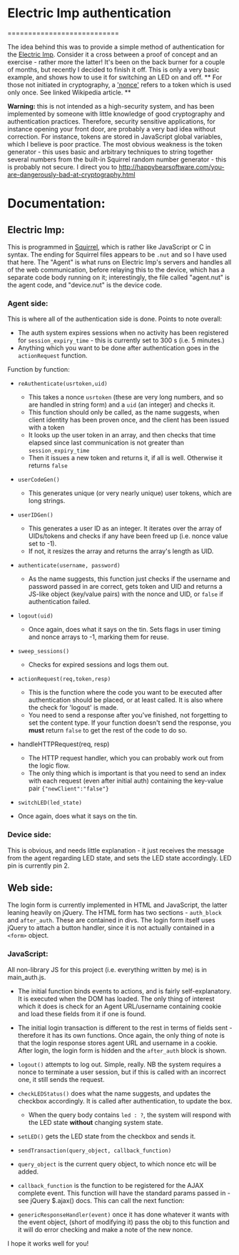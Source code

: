 # Electric Imp authentication
  ===========================

The idea behind this was to provide a simple method of authentication for the [Electric Imp](http://electricimp.com/).  Consider it a cross between a proof of concept and an exercise - rather more the latter! It's been on the back burner for a couple of months, but recently I decided to finish it off. This is only a very basic example, and shows how to use it for switching an LED on and off. ** For those not initiated in cryptography, a ['nonce'](http://en.wikipedia.org/wiki/Cryptographic_nonce) refers to a token which is used only once. See linked Wikipedia article. **

**Warning:** this is not intended as a high-security system, and has been implemented by someone with little knowledge of good cryptography and authentication practices. Therefore, security sensitive applications, for instance opening your front door, are probably a very bad idea without correction. For instance, tokens are stored in JavaScript global variables, which I believe is poor practice. The most obvious weakness is the token generator - this uses basic and arbitrary techniques to string together several numbers from the built-in Squirrel random number generator - this is probably not secure. I direct you to http://happybearsoftware.com/you-are-dangerously-bad-at-cryptography.html

# Documentation:


## Electric Imp:

This is programmed in [Squirrel](https://electricimp.com/docs/resources/learningsquirrel/), which is rather like JavaScript or C in syntax. The ending for Squirrel files appears to be `.nut` and 
so I have used that here. The "Agent" is what runs on Electric Imp's servers and handles all of the web communication, before relaying this to the device, which has a separate code body running on it; interestingly, the file called "agent.nut" is the agent code, and "device.nut" is the device code.

### Agent side:

This is where all of the authentication side is done. Points to note overall:

* The auth system expires sessions when no activity has been registered for `session_expiry_time` - this is currently set to 300 s (i.e. 5 minutes.) 
* Anything which you want to be done after authentication goes in the `actionRequest` function. 


Function by function:

* `reAuthenticate(usrtoken,uid)` 
  * This takes a nonce `usrtoken` (these are very long numbers, and so are handled in string form) and a `uid` (an integer) and checks it.
  * This function should only be called, as the name suggests, when client identity has been proven once, and the client has been issued with a token
  * It looks up the user token in an array, and then checks that time elapsed since last communication is not greater than `session_expiry_time`
  * Then it issues a new token and returns it, if all is well. Otherwise it returns `false`

* `userCodeGen()`
  * This generates unique (or very nearly unique) user tokens, which are long strings.
  
* `userIDGen()`
  * This generates a user ID as an integer. It iterates over the array of UIDs/tokens and checks if any have been freed up (i.e. nonce value set to -1).
  * If not, it resizes the array and returns the array's length as UID. 

* `authenticate(username, password)`
  * As the name suggests, this function just checks if the username and password passed in are correct, gets token and UID and returns a JS-like object (key/value pairs) with the nonce and UID, or `false` if authentication failed.
  
* `logout(uid)`
  * Once again, does what it says on the tin. Sets flags in user timing and nonce arrays to -1, marking them for reuse.
  
* `sweep_sessions()`
  * Checks for expired sessions and logs them out.
  
* `actionRequest(req,token,resp)`
  * This is the function where the code you want to be executed after authentication should be placed, or at least called. It is also where the check for 'logout' is made.
  * You need to send a response after you've finished, not forgetting to set the content type. If your function doesn't send the response, you **must** return `false` to  get the rest of the code to do so. 
  
* handleHTTPRequest(req, resp)
  * The HTTP request handler, which you can probably work out from the logic flow. 
  * The only thing which is important is that you need to send an index with each request (even after initial auth) containing the key-value pair `{"newClient":"false"}`
  
* `switchLED(led_state)`
 * Once again, does what it says on the tin.
 
### Device side:

This is obvious, and needs little explanation - it just receives the message from the agent regarding LED state, and sets the LED state accordingly. LED pin is currently pin 2.

## Web side:

The login form is currently implemented in HTML and JavaScript, the latter leaning heavily on jQuery. The HTML form has two sections - `auth_block` and `after_auth`. These are contained in divs. 
The login form itself uses jQuery to attach a button handler, since it is not actually contained in a `<form>` object. 

### JavaScript:

All non-library JS for this project (i.e. everything written by me) is in main_auth.js.

* The initial function binds events to actions, and is fairly self-explanatory. It is executed when the DOM has loaded. The only thing of interest which it does is check for an Agent URL/username containing cookie and load these fields from it if one is found.

* The initial login transaction is different to the rest in terms of fields sent - therefore it has its own functions. Once again, the only thing of note is that the login response stores agent URL and username in a cookie. After login, the login form is hidden and the `after_auth` block is shown.

* `logout()` attempts to log out. Simple, really. NB the system requires a nonce to terminate a user session, but if this is called with an incorrect one, it still sends the request. 

* `checkLEDStatus()` does what the name suggests, and updates the checkbox accordingly. It is called after authentication, to update the box. 
  * When the query body contains `led : ?`, the system will respond with the LED state **without** changing system state. 
  
* `setLED()` gets the LED state from the checkbox and sends it. 

* `sendTransaction(query_object, callback_function)`
 * `query_object` is the current query object, to which nonce etc will be added. 
 * `callback_function` is the function to be registered for the AJAX complete event. This function will have the standard params passed in - see jQuery $.ajax() docs. This can call the next function:
 
* `genericResponseHandler(event)` once it has done whatever it wants with the event object, (short of modifying it) pass the obj to this function and it will do error checking and make a note of the new nonce.



I hope it works well for you!
  
  
  
  
  
  
  
  
  
  
  
  
  
  
  